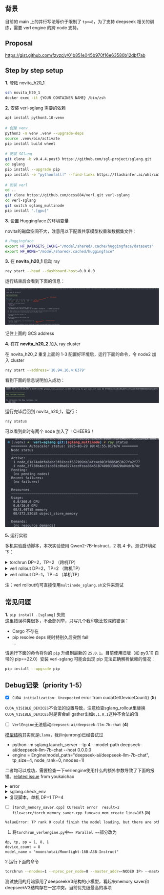 ## 背景
目前的 main 上的并行写法等价于限制了 `tp<=8`，为了支持 deepseek 相关的训练，需要 verl engine 的跨 node 支持。

## Proposal

https://gist.github.com/fzyzcjy/01b851e045b970f16e63580b12dbf7ab

## Step by step setup

**1.** 登陆 novita_h20_1

```bash
ssh novita_h20_1
docker exec -it {YOUR CONTAINER NAME} /bin/zsh
```

**2.** 安装 verl-sglang 需要的依赖

```bash
apt install python3.10-venv

# 创建 venv
python3 -m venv .venv --upgrade-deps
source .venv/bin/activate
pip install build wheel

# 安装 SGlang
git clone -b v0.4.4.post3 https://github.com/sgl-project/sglang.git
cd sglang
pip install --upgrade pip
pip install -e "python[all]" --find-links https://flashinfer.ai/whl/cu124/torch2.5/flashinfer-python

# 安装 verl
cd ..
git clone https://github.com/ocss884/verl.git verl-sglang
cd verl-sglang
git switch sglang_multinode
pip install ".[gpu]"
```

**3.** 设置 Huggingface 的环境变量

novita的磁盘空间不大，注意用以下配置共享模型权重和数据集文件：

```bash
# Huggingface
export HF_DATASETS_CACHE="/model/shared/.cache/huggingface/datasets"
export HF_HOME="/model/shared/.cached/huggingface"
```

**3.** 在 **novita_h20_1** 启动 ray

```bash
ray start --head --dashboard-host=0.0.0.0
```

运行结束后会看到下面的信息：

<img src=../img/gcs-address.png />

记住上面的 GCS address

**4.** 在在 **novita_h20_2** 加入 ray cluster

在 novita_h20_2 重复上面的 1-3 配置好环境后，运行下面的命令，令 node2 加入 cluster

```bash
ray start --address='10.94.16.4:6379'
```

看到下面的信息说明加入成功：

<img src=../img/ray-runtime-start.png />

运行完毕后回到 novita_h20_1，运行：

```bash
ray status
```
可以看到此时有两个 node 加入了！CHEERS！

<img width="506" src=../img/multi-node-status.png />

**5.** 运行实验

多机实验启动脚本，本次实验使用 Qwen2-7B-Instruct，2 机 4 卡。测试环境如下：

<details>
<summary>torchrun DP=2，TP=2 （跨机TP）</summary>
 
```bash
#在node0上
torchrun --nnodes=2 --nproc_per_node=2 --master_addr=<NODE0 IP> --master_port=34567 --node_rank 0 torchrun_verlengine.py
#在node1上
torchrun --nnodes=2 --nproc_per_node=2 --master_addr=<NODE0 IP> --master_port=34567 --node_rank 1 torchrun_verlengine.py
```
</details>

<details>
<summary>verl rollout DP=2，TP=2 （跨机TP）</summary>
 
```bash
set -x

gsm8k_train_path=$HOME/data/gsm8k/train.parquet
gsm8k_test_path=$HOME/data/gsm8k/test.parquet

train_files="['$gsm8k_train_path']"
test_files="['$gsm8k_test_path']"

python3 -m verl.trainer.main_ppo \
    data.train_files="$train_files" \
    data.val_files="$test_files" \
    data.train_batch_size=1024 \
    data.max_prompt_length=1024 \
    data.max_response_length=1 \
    data.filter_overlong_prompts=True \
    data.truncation='error' \
    actor_rollout_ref.model.path=Qwen/Qwen2-7B-Instruct \
    actor_rollout_ref.model.enable_gradient_checkpointing=True \
    actor_rollout_ref.actor.optim.lr=1e-6 \
    actor_rollout_ref.model.use_remove_padding=True \
    actor_rollout_ref.actor.ppo_mini_batch_size=256 \
    actor_rollout_ref.actor.ppo_micro_batch_size_per_gpu=8 \
    actor_rollout_ref.model.enable_gradient_checkpointing=True \
    actor_rollout_ref.actor.fsdp_config.param_offload=True \
    actor_rollout_ref.actor.fsdp_config.optimizer_offload=True \
    actor_rollout_ref.rollout.log_prob_micro_batch_size_per_gpu=16 \
    actor_rollout_ref.rollout.tensor_model_parallel_size=4 \
    actor_rollout_ref.rollout.name=sglang \
    actor_rollout_ref.rollout.gpu_memory_utilization=0.6 \
    actor_rollout_ref.ref.log_prob_micro_batch_size_per_gpu=16 \
    actor_rollout_ref.ref.fsdp_config.param_offload=True \
    critic.optim.lr=1e-5 \
    critic.model.use_remove_padding=True \
    critic.model.path=Qwen/Qwen2-7B-Instruct \
    critic.model.enable_gradient_checkpointing=True \
    critic.ppo_micro_batch_size_per_gpu=8 \
    critic.model.fsdp_config.param_offload=True \
    critic.model.fsdp_config.optimizer_offload=True \
    algorithm.kl_ctrl.kl_coef=0.0001 \
    trainer.critic_warmup=0 \
    trainer.logger=['console'] \
    trainer.n_gpus_per_node=2 \
    trainer.nnodes=2 \
    trainer.save_freq=-1 \
    trainer.test_freq=10 \
    trainer.total_epochs=15 $@
```
</details>

<details>
<summary>verl rollout DP=1，TP=4 （单机TP）</summary>
 
```
set -x

gsm8k_train_path=$HOME/data/gsm8k/train.parquet
gsm8k_test_path=$HOME/data/gsm8k/test.parquet

train_files="['$gsm8k_train_path']"
test_files="['$gsm8k_test_path']"

python3 -m verl.trainer.main_ppo \
    data.train_files="$train_files" \
    data.val_files="$test_files" \
    data.train_batch_size=1024 \
    data.max_prompt_length=1024 \
    data.max_response_length=1 \
    data.filter_overlong_prompts=True \
    data.truncation='error' \
    actor_rollout_ref.model.path=Qwen/Qwen2-7B-Instruct \
    actor_rollout_ref.model.enable_gradient_checkpointing=True \
    actor_rollout_ref.actor.optim.lr=1e-6 \
    actor_rollout_ref.model.use_remove_padding=True \
    actor_rollout_ref.actor.ppo_mini_batch_size=256 \
    actor_rollout_ref.actor.ppo_micro_batch_size_per_gpu=8 \
    actor_rollout_ref.model.enable_gradient_checkpointing=True \
    actor_rollout_ref.actor.fsdp_config.param_offload=True \
    actor_rollout_ref.actor.fsdp_config.optimizer_offload=True \
    actor_rollout_ref.rollout.log_prob_micro_batch_size_per_gpu=16 \
    actor_rollout_ref.rollout.tensor_model_parallel_size=2 \
    actor_rollout_ref.rollout.name=sglang \
    actor_rollout_ref.rollout.gpu_memory_utilization=0.6 \
    actor_rollout_ref.ref.log_prob_micro_batch_size_per_gpu=16 \
    actor_rollout_ref.ref.fsdp_config.param_offload=True \
    critic.optim.lr=1e-5 \
    critic.model.use_remove_padding=True \
    critic.model.path=Qwen/Qwen2-7B-Instruct \
    critic.model.enable_gradient_checkpointing=True \
    critic.ppo_micro_batch_size_per_gpu=8 \
    critic.model.fsdp_config.param_offload=True \
    critic.model.fsdp_config.optimizer_offload=True \
    algorithm.kl_ctrl.kl_coef=0.0001 \
    trainer.critic_warmup=0 \
    trainer.logger=['console'] \
    trainer.n_gpus_per_node=2 \
    trainer.nnodes=2 \
    trainer.save_freq=-1 \
    trainer.test_freq=10 \
    trainer.total_epochs=15 $@
```
</details>

注：verl rollout均可直接使用`multinode_sglang.sh`文件来测试

## 常见问题

**1.** `pip install .[sglang]` 失败  
   这里错误种类很多，不全部列举，只写几个我印象比较深的错误：
  - Cargo 不存在
  - pip resolve deps 耗时特别久后突然 fail  
  ...

请运行下面的命令将你的 `pip` 升级到最新的 `25.0.1`。目前使用旧版（如 py3.10 自带的 pip==22.0）安装 verl-sglang 可能会出现 pip 无法正确解析依赖的情况：

```bash
pip install --upgrade pip
```

## Debug记录（priority 1-5）
- [x] `CUDA initialization: Unexpected` error from cudaGetDeviceCount() (**5**)

`CUDA_VISIBLE_DEVICES`不合法的设置导致，注意检查sglang_rollout里替换`CUDA_VISIBLE_DEVICES`时是否会all gather出如`0,1,0,1`这种不合法的值

- [ ] `VerlEngine`无法启动`deepseek-ai/deepseek-llm-7b-chat` (**4**)

[模型结构](https://huggingface.co/deepseek-ai/deepseek-llm-7b-chat/blob/main/config.json)其实就是`Llama`，我(linjunrong)已经尝试过
- python -m sglang.launch_server --tp 4 --model-path deepseek-ai/deepseek-llm-7b-chat --host 0.0.0.0
- engine = Engine(model_path="deepseek-ai/deepseek-llm-7b-chat", tp_size=4, node_rank=0, nnodes=1)

二者均可以成功，需要检查一下verlengine使用什么的额外参数导致了下面的报错。[related issue](https://github.com/pytorch/pytorch/issues/145168) from youkaichao
<details>
 <summary>error</summary>
 
```shell
[2025-04-01 23:22:06 TP1] Scheduler hit an exception: Traceback (most recent call last):
  File "/data/gpu-use/verl-sglang/.venv/lib/python3.10/site-packages/sglang/srt/managers/scheduler.py", line 1999, in run_scheduler_process
    scheduler = Scheduler(server_args, port_args, gpu_id, tp_rank, dp_rank)
  File "/data/gpu-use/verl-sglang/.venv/lib/python3.10/site-packages/sglang/srt/managers/scheduler.py", line 249, in __init__
    self.tp_worker = TpWorkerClass(
  File "/data/gpu-use/verl-sglang/.venv/lib/python3.10/site-packages/sglang/srt/managers/tp_worker_overlap_thread.py", line 63, in __init__
    self.worker = TpModelWorker(server_args, gpu_id, tp_rank, dp_rank, nccl_port)
  File "/data/gpu-use/verl-sglang/.venv/lib/python3.10/site-packages/sglang/srt/managers/tp_worker.py", line 74, in __init__
    self.model_runner = ModelRunner(
  File "/data/gpu-use/verl-sglang/.venv/lib/python3.10/site-packages/sglang/srt/model_executor/model_runner.py", line 169, in __init__
    self.initialize(min_per_gpu_memory)
  File "/data/gpu-use/verl-sglang/.venv/lib/python3.10/site-packages/sglang/srt/model_executor/model_runner.py", line 179, in initialize
    self.load_model()
  File "/data/gpu-use/verl-sglang/.venv/lib/python3.10/site-packages/sglang/srt/model_executor/model_runner.py", line 392, in load_model
    self.model = get_model(
  File "/data/gpu-use/verl-sglang/.venv/lib/python3.10/site-packages/sglang/srt/model_loader/__init__.py", line 22, in get_model
    return loader.load_model(
  File "/data/gpu-use/verl-sglang/.venv/lib/python3.10/site-packages/sglang/srt/model_loader/loader.py", line 370, in load_model
    model.load_weights(self._get_all_weights(model_config, model))
  File "/data/gpu-use/verl-sglang/.venv/lib/python3.10/site-packages/sglang/srt/models/llama.py", line 481, in load_weights
    for name, loaded_weight in weights:
  File "/data/gpu-use/verl-sglang/.venv/lib/python3.10/site-packages/sglang/srt/model_loader/loader.py", line 343, in _get_all_weights
    yield from self._get_weights_iterator(primary_weights)
  File "/data/gpu-use/verl-sglang/.venv/lib/python3.10/site-packages/sglang/srt/model_loader/loader.py", line 329, in <genexpr>
    return ((source.prefix + name, tensor) for (name, tensor) in weights_iterator)
  File "/data/gpu-use/verl-sglang/.venv/lib/python3.10/site-packages/sglang/srt/model_loader/weight_utils.py", line 460, in pt_weights_iterator
    torch.cuda.empty_cache()
  File "/data/gpu-use/verl-sglang/.venv/lib/python3.10/site-packages/torch/cuda/memory.py", line 192, in empty_cache
    torch._C._cuda_emptyCache()
RuntimeError: captures_underway.empty() INTERNAL ASSERT FAILED at "../c10/cuda/CUDACachingAllocator.cpp":2967, please report a bug to PyTorch.
```
</details>

<details>
 <summary>sglang.check_env</summary>
 
 ```bash
 Python: 3.10.12 (main, Feb  4 2025, 14:57:36) [GCC 11.4.0]
CUDA available: True
GPU 0,1,2,3: NVIDIA H800
GPU 0,1,2,3 Compute Capability: 9.0
CUDA_HOME: /data/cuda/cuda-12.4/cuda
NVCC: Cuda compilation tools, release 12.4, V12.4.131
CUDA Driver Version: 535.129.03
PyTorch: 2.5.1+cu124
sglang: 0.4.4.post3
sgl_kernel: 0.0.5.post4
flashinfer: Module Not Found
triton: 3.1.0
transformers: 4.50.0
torchao: 0.9.0
numpy: 2.2.4
aiohttp: 3.11.14
fastapi: 0.115.12
hf_transfer: 0.1.9
huggingface_hub: 0.30.0
interegular: 0.3.3
modelscope: 1.24.1
orjson: 3.10.16
outlines: 0.1.11
packaging: 24.2
psutil: 7.0.0
pydantic: 2.11.1
multipart: Module Not Found
zmq: Module Not Found
uvicorn: 0.34.0
uvloop: 0.21.0
vllm: Module Not Found
xgrammar: 0.1.17
openai: 1.69.0
tiktoken: 0.9.0
anthropic: 0.49.0
litellm: 1.65.0
decord: 0.6.0
NVIDIA Topology: 
	[4mGPU0	GPU1	GPU2	GPU3	NIC0	NIC1	NIC2	NIC3	NIC4	NIC5	NIC6	NIC7	NIC8	NIC9	NIC10	NIC11	NIC12	NIC13	NIC14	NIC15	NIC16	CPU Affinity	NUMA Affinity	GPU NUMA ID[0m
GPU0	 X 	NV8	NV8	NV8	SYS	SYS	SYS	SYS	PIX	SYS	SYS	SYS	SYS	SYS	SYS	SYS	SYS	PIX	SYS	SYS	SYS				N/A
GPU1	NV8	 X 	NV8	NV8	SYS	SYS	SYS	SYS	SYS	SYS	PIX	SYS	SYS	SYS	SYS	SYS	SYS	SYS	PIX	SYS	SYS				N/A
GPU2	NV8	NV8	 X 	NV8	SYS	SYS	SYS	SYS	SYS	SYS	SYS	PIX	SYS	SYS	SYS	SYS	SYS	SYS	SYS	PIX	SYS				N/A
GPU3	NV8	NV8	NV8	 X 	SYS	SYS	SYS	SYS	SYS	SYS	SYS	SYS	PIX	SYS	SYS	SYS	SYS	SYS	SYS	SYS	PIX				N/A
NIC0	SYS	SYS	SYS	SYS	 X 	SYS	SYS	SYS	SYS	SYS	SYS	SYS	SYS	PIX	SYS	SYS	SYS	SYS	SYS	SYS	SYS				
NIC1	SYS	SYS	SYS	SYS	SYS	 X 	SYS	SYS	SYS	SYS	SYS	SYS	SYS	SYS	PIX	SYS	SYS	SYS	SYS	SYS	SYS				
NIC2	SYS	SYS	SYS	SYS	SYS	SYS	 X 	SYS	SYS	SYS	SYS	SYS	SYS	SYS	SYS	PIX	SYS	SYS	SYS	SYS	SYS				
NIC3	SYS	SYS	SYS	SYS	SYS	SYS	SYS	 X 	SYS	SYS	SYS	SYS	SYS	SYS	SYS	SYS	PIX	SYS	SYS	SYS	SYS				
NIC4	PIX	SYS	SYS	SYS	SYS	SYS	SYS	SYS	 X 	SYS	SYS	SYS	SYS	SYS	SYS	SYS	SYS	PIX	SYS	SYS	SYS				
NIC5	SYS	SYS	SYS	SYS	SYS	SYS	SYS	SYS	SYS	 X 	SYS	SYS	SYS	SYS	SYS	SYS	SYS	SYS	SYS	SYS	SYS				
NIC6	SYS	PIX	SYS	SYS	SYS	SYS	SYS	SYS	SYS	SYS	 X 	SYS	SYS	SYS	SYS	SYS	SYS	SYS	PIX	SYS	SYS				
NIC7	SYS	SYS	PIX	SYS	SYS	SYS	SYS	SYS	SYS	SYS	SYS	 X 	SYS	SYS	SYS	SYS	SYS	SYS	SYS	PIX	SYS				
NIC8	SYS	SYS	SYS	PIX	SYS	SYS	SYS	SYS	SYS	SYS	SYS	SYS	 X 	SYS	SYS	SYS	SYS	SYS	SYS	SYS	PIX				
NIC9	SYS	SYS	SYS	SYS	PIX	SYS	SYS	SYS	SYS	SYS	SYS	SYS	SYS	 X 	SYS	SYS	SYS	SYS	SYS	SYS	SYS				
NIC10	SYS	SYS	SYS	SYS	SYS	PIX	SYS	SYS	SYS	SYS	SYS	SYS	SYS	SYS	 X 	SYS	SYS	SYS	SYS	SYS	SYS				
NIC11	SYS	SYS	SYS	SYS	SYS	SYS	PIX	SYS	SYS	SYS	SYS	SYS	SYS	SYS	SYS	 X 	SYS	SYS	SYS	SYS	SYS				
NIC12	SYS	SYS	SYS	SYS	SYS	SYS	SYS	PIX	SYS	SYS	SYS	SYS	SYS	SYS	SYS	SYS	 X 	SYS	SYS	SYS	SYS				
NIC13	PIX	SYS	SYS	SYS	SYS	SYS	SYS	SYS	PIX	SYS	SYS	SYS	SYS	SYS	SYS	SYS	SYS	 X 	SYS	SYS	SYS				
NIC14	SYS	PIX	SYS	SYS	SYS	SYS	SYS	SYS	SYS	SYS	PIX	SYS	SYS	SYS	SYS	SYS	SYS	SYS	 X 	SYS	SYS				
NIC15	SYS	SYS	PIX	SYS	SYS	SYS	SYS	SYS	SYS	SYS	SYS	PIX	SYS	SYS	SYS	SYS	SYS	SYS	SYS	 X 	SYS				
NIC16	SYS	SYS	SYS	PIX	SYS	SYS	SYS	SYS	SYS	SYS	SYS	SYS	PIX	SYS	SYS	SYS	SYS	SYS	SYS	SYS	 X 				

Legend:

  X    = Self
  SYS  = Connection traversing PCIe as well as the SMP interconnect between NUMA nodes (e.g., QPI/UPI)
  NODE = Connection traversing PCIe as well as the interconnect between PCIe Host Bridges within a NUMA node
  PHB  = Connection traversing PCIe as well as a PCIe Host Bridge (typically the CPU)
  PXB  = Connection traversing multiple PCIe bridges (without traversing the PCIe Host Bridge)
  PIX  = Connection traversing at most a single PCIe bridge
  NV#  = Connection traversing a bonded set of # NVLinks

NIC Legend:

  NIC0: mlx5_0
  NIC1: mlx5_1
  NIC2: mlx5_2
  NIC3: mlx5_3
  NIC4: mlx5_4
  NIC5: mlx5_5
  NIC6: mlx5_6
  NIC7: mlx5_7
  NIC8: mlx5_8
  NIC9: mlx5_9
  NIC10: mlx5_10
  NIC11: mlx5_11
  NIC12: mlx5_12
  NIC13: mlx5_13
  NIC14: mlx5_14
  NIC15: mlx5_15
  NIC16: mlx5_16


ulimit soft: 524288

 ```
</details>

<details>
 <summary>复现脚本，单机 DP=1 TP=4 </summary>
 
 1. 将`torchrun_verlengine.py`的`== Parallel ==`部分改为
 ```
 dp, tp, pp = 1, 4, 1
 device_count = 4
 model_name = "deepseek-ai/deepseek-llm-7b-chat"
 ```
 
 2.运行下面的命令
 ```bash
 torchrun --nnodes=1 --nproc_per_node=4 --master_addr=<NODE0 IP> --master_port=34567 torchrun_verlengine.py
 ```
</details>

- [ ] `[torch_memory_saver.cpp] CUresult error  result=2 file=csrc/torch_memory_saver.cpp func=cu_mem_create line=103` (**5**)

```bash
ValueError: TP rank 0 could finish the model loading, but there are other ranks that didn't finish loading. It is likely due to unexpected failures (e.g., OOM) or a slow node
```

 1. 将`torchrun_verlengine.py`中`== Parallel ==`部分改为
```
dp, tp, pp = 1, 8, 1
device_count = 8
model_name = "moonshotai/Moonlight-16B-A3B-Instruct"
```

 2.运行下面的命令
 ```bash
 torchrun --nnodes=1 --nproc_per_node=8 --master_addr=<NODE0 IP> --master_port=34567 torchrun_verlengine.py
 ```

测试使用的月暗家用了deepseekV3结构的小模型，看起来memory saver和deepseekV3结构存在一定冲突，当前优先级最高的事项
